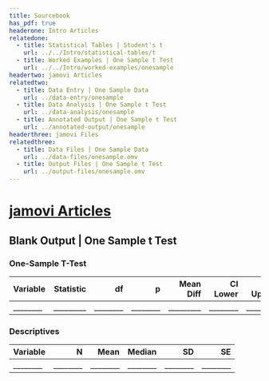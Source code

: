 ```yaml
---
title: Sourcebook
has_pdf: true
headerone: Intro Articles
relatedone:
  - title: Statistical Tables | Student's t
    url: ../../Intro/statistical-tables/t
  - title: Worked Examples | One Sample t Test
    url: ../../Intro/worked-examples/onesample
headertwo: jamovi Articles
relatedtwo:
  - title: Data Entry | One Sample Data
    url: ../data-entry/onesample
  - title: Data Analysis | One Sample t Test
    url: ../data-analysis/onesample
  - title: Annotated Output | One Sample t Test
    url: ../annotated-output/onesample
headerthree: jamovi Files
relatedthree:
  - title: Data Files | One Sample Data
    url: ../data-files/onesample.omv
  - title: Output Files | One Sample t Test
    url: ../output-files/onesample.omv
---
```


# [jamovi Articles](../index.md)

## Blank Output | One Sample t Test

### One-Sample T-Test

| Variable | Statistic | df   | p    | Mean Diff | CI Lower | CI Upper |
|:---------|----------:|-----:|-----:|----------:|---------:|---------:|
| ________ | _________ | ________ | ________ | _________ | ________ |    ________|

### Descriptives

| Variable | N   | Mean | Median | SD   | SE   |
|:---------|----:|-----:|-------:|-----:|-----:|
| ________ | ________ | ________ | ________ | ________ | ________ |
